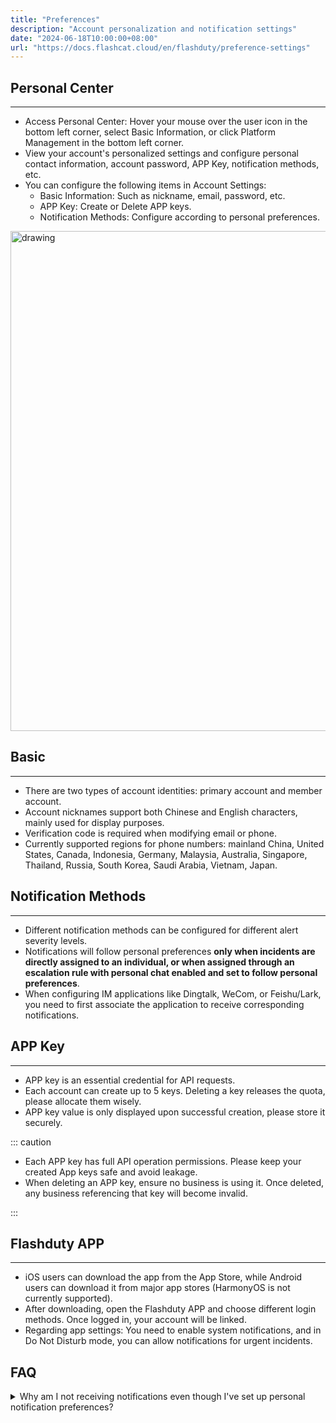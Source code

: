 ```yaml
---
title: "Preferences"
description: "Account personalization and notification settings"
date: "2024-06-18T10:00:00+08:00"
url: "https://docs.flashcat.cloud/en/flashduty/preference-settings"
---
```


<!-- Video Guide 
## Video Guide
---

<Video width="200" style="width: 140px;" src="https://download.flashcat.cloud/flashduty/video/preference.mp4"></Video>
-->

## Personal Center
---
- Access Personal Center: Hover your mouse over the user icon in the bottom left corner, select Basic Information, or click Platform Management in the bottom left corner.
- View your account's personalized settings and configure personal contact information, account password, APP Key, notification methods, etc.
- You can configure the following items in Account Settings:
     - Basic Information: Such as nickname, email, password, etc.
     - APP Key: Create or Delete APP keys.
     - Notification Methods: Configure according to personal preferences.

<img src="https://download.flashcat.cloud/flashduty/doc/en/fd/pre-1.png" alt="drawing" width="800"/>

## Basic
---
- There are two types of account identities: primary account and member account.
- Account nicknames support both Chinese and English characters, mainly used for display purposes.
- Verification code is required when modifying email or phone.
- Currently supported regions for phone numbers: mainland China, United States, Canada, Indonesia, Germany, Malaysia, Australia, Singapore, Thailand, Russia, South Korea, Saudi Arabia, Vietnam, Japan.


## Notification Methods
---
- Different notification methods can be configured for different alert severity levels.
- Notifications will follow personal preferences **only when incidents are directly assigned to an individual, or when assigned through an escalation rule with personal chat enabled and set to follow personal preferences**.
- When configuring IM applications like Dingtalk, WeCom, or Feishu/Lark, you need to first associate the application to receive corresponding notifications.

## APP Key
---
- APP key is an essential credential for API requests.
- Each account can create up to 5 keys. Deleting a key releases the quota, please allocate them wisely.
- APP key value is only displayed upon successful creation, please store it securely.

::: caution

- Each APP key has full API operation permissions. Please keep your created App keys safe and avoid leakage.
- When deleting an APP key, ensure no business is using it. Once deleted, any business referencing that key will become invalid.

:::


## Flashduty APP
---
- iOS users can download the app from the App Store, while Android users can download it from major app stores (HarmonyOS is not currently supported).
- After downloading, open the Flashduty APP and choose different login methods. Once logged in, your account will be linked.
- Regarding app settings: You need to enable system notifications, and in Do Not Disturb mode, you can allow notifications for urgent incidents.



## FAQ

<details>
  <summary>Why am I not receiving notifications even though I've set up personal notification preferences?</summary>
  How Flashduty assigns responders and sends notifications depends solely on the escalation rule settings. This means if you haven't set up an escalation rule, no notifications will be triggered when an incident occurs.
  
  Additionally, the personal chat notification channel in escalation rules supports two settings: "Follow Personal Preferences" and "Follow Unified Settings". Only under "Follow Personal Preferences" will notifications be sent according to your personal settings. If "Follow Unified Settings" is selected, all users will receive notifications according to this unified setting, regardless of their personal preferences.

  Check your specific settings in Channel Details => Escalation Rules.
</details>
